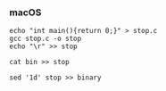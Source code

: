 ### macOS

```
echo "int main(){return 0;}" > stop.c
gcc stop.c -o stop
echo "\r" >> stop
```

```
cat bin >> stop
```

```
sed '1d' stop >> binary
```
